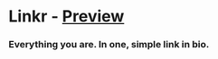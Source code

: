 # Linkr - [Preview](https://linkr-link.vercel.app/)
### Everything you are. In one, simple link in bio.

